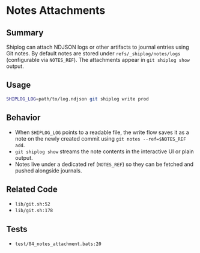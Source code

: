 # Notes Attachments

## Summary
Shiplog can attach NDJSON logs or other artifacts to journal entries using Git notes. By default notes are stored under `refs/_shiplog/notes/logs` (configurable via `NOTES_REF`). The attachments appear in `git shiplog show` output.

## Usage
```bash
SHIPLOG_LOG=path/to/log.ndjson git shiplog write prod
```

## Behavior
- When `SHIPLOG_LOG` points to a readable file, the write flow saves it as a note on the newly created commit using `git notes --ref=$NOTES_REF add`.
- `git shiplog show` streams the note contents in the interactive UI or plain output.
- Notes live under a dedicated ref (`NOTES_REF`) so they can be fetched and pushed alongside journals.

## Related Code
- `lib/git.sh:52`
- `lib/git.sh:178`

## Tests
- `test/04_notes_attachment.bats:20`
